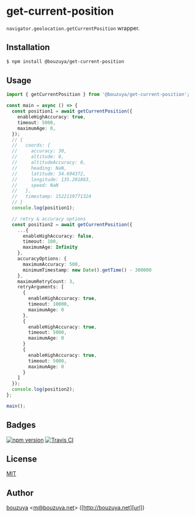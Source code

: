 # get-current-position

`navigator.geolocation.getCurrentPosition` wrapper.

## Installation

```sh
$ npm install @bouzuya/get-current-position
```

## Usage

```typescript
import { getCurrentPosition } from '@bouzuya/get-current-position';

const main = async () => {
  const position1 = await getCurrentPosition({
    enableHighAccuracy: true,
    timeout: 5000,
    maximumAge: 0,
  });
  // {
  //   coords: {
  //     accuracy: 30,
  //     altitude: 0,
  //     altitudeAccuracy: 0,
  //     heading: NaN,
  //     latitude: 34.694372,
  //     longitude: 135.201863,
  //     speed: NaN
  //   },
  //   timestamp: 1522119771324
  // }
  console.log(position1);

  // retry & accuracy options
  const position2 = await getCurrentPosition({
    ...{
      enableHighAccuracy: false,
      timeout: 100,
      maximumAge: Infinity
    },
    accuracyOptions: {
      maximumAccuracy: 500,
      minimumTimestamp: new Date().getTime() - 300000
    },
    maximumRetryCount: 3,
    retryArguments: [
      {
        enableHighAccuracy: true,
        timeout: 10000,
        maximumAge: 0
      },
      {
        enableHighAccuracy: true,
        timeout: 5000,
        maximumAge: 0
      }
      {
        enableHighAccuracy: true,
        timeout: 5000,
        maximumAge: 0
      }
    ]
  });
  console.log(position2);
};

main();
```

## Badges

[![npm version][npm-badge-url]][npm-url]
[![Travis CI][travisci-badge-url]][travisci-url]

[npm-badge-url]: https://img.shields.io/npm/v/@bouzuya/get-current-position.svg
[npm-url]: https://www.npmjs.com/package/@bouzuya/get-current-position
[travisci-badge-url]: https://img.shields.io/travis/bouzuya/get-current-position.svg
[travisci-url]: https://travis-ci.org/bouzuya/get-current-position

## License

[MIT](LICENSE)

## Author

[bouzuya][user] &lt;[m@bouzuya.net][email]&gt; ([http://bouzuya.net][url])

[user]: https://github.com/bouzuya
[email]: mailto:m@bouzuya.net
[url]: http://bouzuya.net
